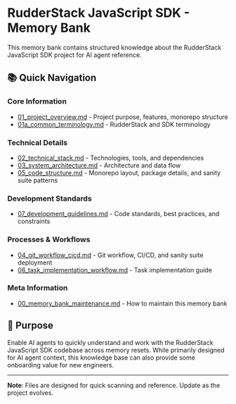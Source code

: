 # RudderStack JavaScript SDK - Memory Bank

This memory bank contains structured knowledge about the RudderStack JavaScript SDK project for AI agent reference.

## 📚 Quick Navigation

### **Core Information**

- [01_project_overview.md](01_project_overview.md) - Project purpose, features, monorepo structure
- [01a_common_terminology.md](01a_common_terminology.md) - RudderStack and SDK terminology

### **Technical Details**

- [02_technical_stack.md](02_technical_stack.md) - Technologies, tools, and dependencies
- [03_system_architecture.md](03_system_architecture.md) - Architecture and data flow
- [05_code_structure.md](05_code_structure.md) - Monorepo layout, package details, and sanity suite patterns

### **Development Standards**

- [07_development_guidelines.md](07_development_guidelines.md) - Code standards, best practices, and constraints

### **Processes & Workflows**

- [04_git_workflow_cicd.md](04_git_workflow_cicd.md) - Git workflow, CI/CD, and sanity suite deployment
- [06_task_implementation_workflow.md](06_task_implementation_workflow.md) - Task implementation guide

### **Meta Information**

- [00_memory_bank_maintenance.md](00_memory_bank_maintenance.md) - How to maintain this memory bank

## 🎯 Purpose

Enable AI agents to quickly understand and work with the RudderStack JavaScript SDK codebase across memory resets. While primarily designed for AI agent context, this knowledge base can also provide some onboarding value for new engineers.

---

**Note**: Files are designed for quick scanning and reference. Update as the project evolves.
